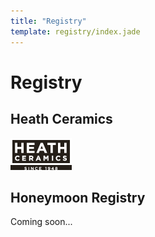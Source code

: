 ```yaml
---
title: "Registry"
template: registry/index.jade
---
```


# Registry

## Heath Ceramics

[![Heath Ceramics](heath-ceramics.gif)](http://www.heathceramics.com/giftregistry/view/index/id/0e8bda8cb0bf600dc7dae50916da21be/)

## Honeymoon Registry

Coming soon...
